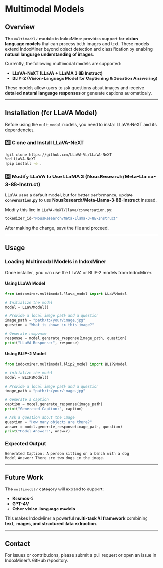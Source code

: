 # Multimodal Models

## Overview

The `multimodal/` module in IndoxMiner provides support for **vision-language models** that can process both images and text. These models extend IndoxMiner beyond object detection and classification by enabling **natural language understanding of images**.

Currently, the following multimodal models are supported:

- **LLaVA-NeXT (LLaVA + LLaMA 3 8B Instruct)**
- **BLIP-2 (Vision-Language Model for Captioning & Question Answering)**

These models allow users to ask questions about images and receive **detailed natural language responses** or generate captions automatically.

---

## Installation (for LLaVA Model)

Before using the `multimodal` models, you need to install LLaVA-NeXT and its dependencies.

### **1️⃣ Clone and Install LLaVA-NeXT**

```bash
!git clone https://github.com/LLaVA-VL/LLaVA-NeXT
%cd LLaVA-NeXT
!pip install -e .
```

### **2️⃣ Modify LLaVA to Use LLaMA 3 (NousResearch/Meta-Llama-3-8B-Instruct)**

LLaVA uses a default model, but for better performance, update **`conversation.py`** to use **NousResearch/Meta-Llama-3-8B-Instruct** instead.

Modify this line in `LLaVA-NeXT/llava/conversation.py`:

```python
tokenizer_id="NousResearch/Meta-Llama-3-8B-Instruct"
```

After making the change, save the file and proceed.

---

## Usage

### **Loading Multimodal Models in IndoxMiner**

Once installed, you can use the LLaVA or BLIP-2 models from IndoxMiner.

#### **Using LLaVA Model**

```python
from indoxminer.multimodal.llava_model import LLaVAModel

# Initialize the model
model = LLaVAModel()

# Provide a local image path and a question
image_path = "path/to/your/image.jpg"
question = "What is shown in this image?"

# Generate response
response = model.generate_response(image_path, question)
print("LLaVA Response:", response)
```

#### **Using BLIP-2 Model**

```python
from indoxminer.multimodal.blip2_model import BLIP2Model

# Initialize the model
model = BLIP2Model()

# Provide a local image path and a question
image_path = "path/to/your/image.jpg"

# Generate a caption
caption = model.generate_response(image_path)
print("Generated Caption:", caption)

# Ask a question about the image
question = "How many objects are there?"
answer = model.generate_response(image_path, question)
print("Model Answer:", answer)
```

### **Expected Output**

```
Generated Caption: A person sitting on a bench with a dog.
Model Answer: There are two dogs in the image.
```

---

## Future Work

The `multimodal/` category will expand to support:

- **Kosmos-2**
- **GPT-4V**
- **Other vision-language models**

This makes IndoxMiner a powerful **multi-task AI framework** combining **text, images, and structured data extraction**.

---

## Contact

For issues or contributions, please submit a pull request or open an issue in IndoxMiner’s GitHub repository.

